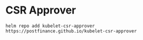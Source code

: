# CSR Approver

`helm repo add kubelet-csr-approver https://postfinance.github.io/kubelet-csr-approver`
